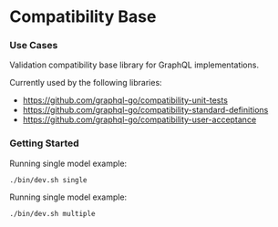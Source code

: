 # Compatibility Base

### Use Cases

Validation compatibility base library for GraphQL implementations.

Currently used by the following libraries:

- https://github.com/graphql-go/compatibility-unit-tests
- https://github.com/graphql-go/compatibility-standard-definitions
- https://github.com/graphql-go/compatibility-user-acceptance

### Getting Started

Running single model example:
```
./bin/dev.sh single
```

Running single model example:
```
./bin/dev.sh multiple
```

